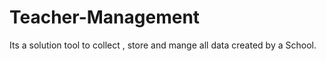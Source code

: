 # Teacher-Management
Its a solution tool to collect , store and mange all data created by a School.
